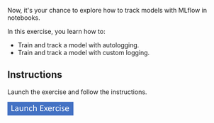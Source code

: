 Now, it's your chance to explore how to track models with MLflow in notebooks.

In this exercise, you learn how to:

- Train and track a model with autologging.
- Train and track a model with custom logging.

## Instructions

Launch the exercise and follow the instructions.

[![Button to launch exercise.](../media/launch-exercise.png)](https://microsoftlearning.github.io/mslearn-azure-ml/Instructions/07-Notebooks-mlflow-tracking.html?azure-portal=true)